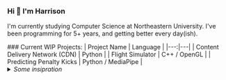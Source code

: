 ### Hi 👋 I'm Harrison

I'm currently studying Computer Science at Northeastern University. I've been programming for 5+ years, and getting better every day(ish).

<!--->

### Current WIP Projects:
| Project Name | Language |
|---:|---|
| Content Delivery Network (CDN) | Python |
| Flight Simulator | C++ / OpenGL |
| Predicting Penalty Kicks | Python / MediaPipe |

<!--->
  
<details>
<summary><i>Some insipration</i></summary>
  <br/>
  > To be or not to be.
  
  — Shakespeare
  
  > To do is to be.
  
  — Nietzsche
  
  > To be is to do.
  
  — Sartre
  
  > Do be do be do.
  
  — Sinatra
</details>
<!--
**harrison-e/harrison-e** is a ✨ _special_ ✨ repository because its `README.md` (this file) appears on your GitHub profile.

Here are some ideas to get you started:

- 🔭 I’m currently working on ...
- 🌱 I’m currently learning ...
- 👯 I’m looking to collaborate on ...
- 🤔 I’m looking for help with ...
- 💬 Ask me about ...
- 📫 How to reach me: ...
- 😄 Pronouns: ...
- ⚡ Fun fact: ...
-->
